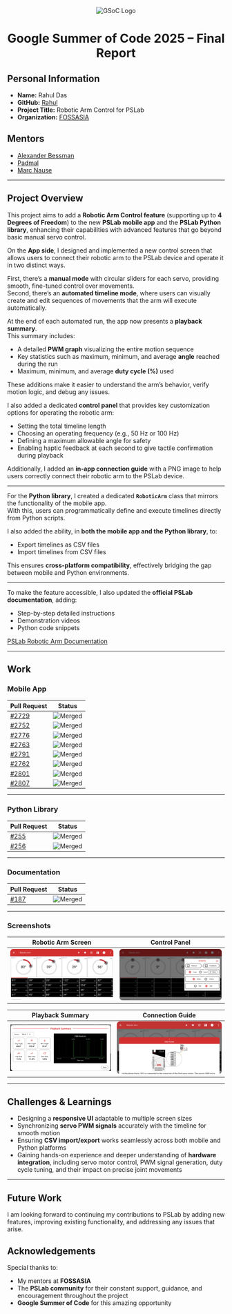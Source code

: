 <p align="center">
  <img src="https://summerofcode.withgoogle.com/assets/media/logo.svg" alt="GSoC Logo" width="800"/>
</p>

<h1 align="center">Google Summer of Code 2025 – Final Report</h1>

## Personal Information
- **Name:** Rahul Das
- **GitHub:** [Rahul](https://github.com/rahul31124)  
- **Project Title:** Robotic Arm Control for PSLab
- **Organization:** [FOSSASIA](https://github.com/fossasia)  

## Mentors
- [Alexander Bessman](https://github.com/bessman)
- [Padmal](https://github.com/CloudyPadmal)
- [Marc Nause](https://github.com/marcnause)

---
## Project Overview
This project aims to add a **Robotic Arm Control feature** (supporting up to **4 Degrees of Freedom**) to the new **PSLab mobile app** and the **PSLab Python library**, enhancing their capabilities with advanced features that go beyond basic manual servo control.


On the **App side**, I designed and implemented a new control screen that allows users to connect their robotic arm to the PSLab device and operate it in two distinct ways.  

First, there’s a **manual mode** with circular sliders for each servo, providing smooth, fine-tuned control over movements.  
Second, there’s an **automated timeline mode**, where users can visually create and edit sequences of movements that the arm will execute automatically.  

At the end of each automated run, the app now presents a **playback summary**.  
This summary includes:
  - A detailed **PWM graph** visualizing the entire motion sequence
  - Key statistics such as maximum, minimum, and average **angle** reached during the run
  - Maximum, minimum, and average **duty cycle (%)** used


These additions make it easier to understand the arm’s behavior, verify motion logic, and debug any issues.

I also added a dedicated **control panel** that provides key customization options for operating the robotic arm:
- Setting the total timeline length
- Choosing an operating frequency (e.g., 50 Hz or 100 Hz)
- Defining a maximum allowable angle for safety
- Enabling haptic feedback at each second to give tactile confirmation during playback

Additionally, I added an **in-app connection guide** with a PNG image to help users correctly connect their robotic arm to the PSLab device.

---

For the **Python library**, I created a dedicated **`RoboticArm`** class that mirrors the functionality of the mobile app.  
With this, users can programmatically define and execute timelines directly from Python scripts.  

I also added the ability, in **both the mobile app and the Python library**, to:
- Export timelines as CSV files
- Import timelines from CSV files  

This ensures **cross-platform compatibility**, effectively bridging the gap between mobile and Python environments.

---

To make the feature accessible, I also updated the **official PSLab documentation**, adding:
  - Step-by-step detailed instructions
  - Demonstration videos
  - Python code snippets
    
[PSLab Robotic Arm Documentation](https://docs.pslab.io/tutorials/roboticarm)

---


## Work 

### Mobile App 
| Pull Request | Status |
| ------------ | ------ |
| [#2729](https://github.com/fossasia/pslab-app/pull/2729) | ![Merged](https://img.shields.io/badge/Merged-6f42c1?style=flat-square&logo=github&logoColor=white) |
| [#2752](https://github.com/fossasia/pslab-app/pull/2752) | ![Merged](https://img.shields.io/badge/Merged-6f42c1?style=flat-square&logo=github&logoColor=white) |
| [#2776](https://github.com/fossasia/pslab-app/pull/2776) | ![Merged](https://img.shields.io/badge/Merged-6f42c1?style=flat-square&logo=github&logoColor=white) |
| [#2763](https://github.com/fossasia/pslab-app/pull/2763) | ![Merged](https://img.shields.io/badge/Merged-6f42c1?style=flat-square&logo=github&logoColor=white) |
| [#2791](https://github.com/fossasia/pslab-app/pull/2791) | ![Merged](https://img.shields.io/badge/Merged-6f42c1?style=flat-square&logo=github&logoColor=white) |
| [#2762](https://github.com/fossasia/pslab-app/pull/2762) | ![Merged](https://img.shields.io/badge/Merged-6f42c1?style=flat-square&logo=github&logoColor=white) |
| [#2801](https://github.com/fossasia/pslab-app/pull/2801) | ![Merged](https://img.shields.io/badge/Merged-6f42c1?style=flat-square&logo=github&logoColor=white) |
| [#2807](https://github.com/fossasia/pslab-app/pull/2807) | ![Merged](https://img.shields.io/badge/Merged-6f42c1?style=flat-square&logo=github&logoColor=white) |

---

### Python Library
| Pull Request | Status |
| ------------ | ------ |
| [#255](https://github.com/fossasia/pslab-python/pull/255) | ![Merged](https://img.shields.io/badge/Merged-6f42c1?style=flat-square&logo=github&logoColor=white) |
| [#256](https://github.com/fossasia/pslab-python/pull/256) | ![Merged](https://img.shields.io/badge/Merged-6f42c1?style=flat-square&logo=github&logoColor=white) |

---

### Documentation
| Pull Request | Status |
| ------------ | ------ |
| [#187](https://github.com/fossasia/pslab-documentation/pull/187) | ![Merged](https://img.shields.io/badge/Merged-6f42c1?style=flat-square&logo=github&logoColor=white) |




---
### Screenshots

| **Robotic Arm Screen** | **Control Panel** |
|------------------------|-------------------|
| ![](screenshots/img_robotic_arm.png) | ![](screenshots/img_robotic_arm_controls.png) |

| **Playback Summary** | **Connection Guide** |
|----------------------|----------------------|
| ![](screenshots/summary.png) | ![](screenshots/robotic_arm_guide.png) |



---
## Challenges & Learnings
- Designing a **responsive UI** adaptable to multiple screen sizes
- Synchronizing **servo PWM signals** accurately with the timeline for smooth motion
- Ensuring **CSV import/export** works seamlessly across both mobile and Python platforms
- Gaining hands-on experience and deeper understanding of **hardware integration**, including servo motor control, PWM signal generation, duty cycle tuning, and their impact on precise joint movements

---
## Future Work
I am looking forward to continuing my contributions to PSLab by adding new features, improving existing functionality, and addressing any issues that arise.

## Acknowledgements
Special thanks to:
- My mentors at **FOSSASIA**
- The **PSLab community** for their constant support, guidance, and encouragement throughout the project
- **Google Summer of Code** for this amazing opportunity

